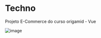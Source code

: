 # Techno
Projeto E-Commerce do curso origamid - Vue

![image](https://user-images.githubusercontent.com/47644815/157566312-d057476f-27c8-42e8-9b28-4d86c2202cdb.png)
